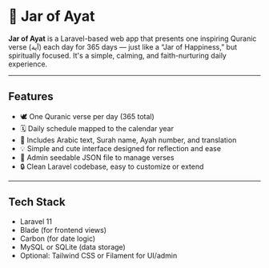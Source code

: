 # 🌸 Jar of Ayat

**Jar of Ayat** is a Laravel-based web app that presents one inspiring Quranic verse (آية) each day for 365 days — just like a “Jar of Happiness,” but spiritually focused. It's a simple, calming, and faith-nurturing daily experience.

---

##  Features

- 🕊️ One Quranic verse per day (365 total)
- 🗓️ Daily schedule mapped to the calendar year
- 📜 Includes Arabic text, Surah name, Ayah number, and translation
- 💡 Simple and cute interface designed for reflection and ease
- 📂 Admin seedable JSON file to manage verses
- 🔒 Clean Laravel codebase, easy to customize or extend

---

##  Tech Stack

- Laravel 11
- Blade (for frontend views)
- Carbon (for date logic)
- MySQL or SQLite (data storage)
- Optional: Tailwind CSS or Filament for UI/admin
